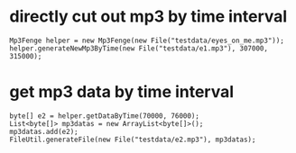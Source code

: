 # directly cut out mp3 by time interval #
```
Mp3Fenge helper = new Mp3Fenge(new File("testdata/eyes_on_me.mp3"));
helper.generateNewMp3ByTime(new File("testdata/e1.mp3"), 307000, 315000);
```


# get mp3 data by time interval #
```
byte[] e2 = helper.getDataByTime(70000, 76000);
List<byte[]> mp3datas = new ArrayList<byte[]>();
mp3datas.add(e2);
FileUtil.generateFile(new File("testdata/e2.mp3"), mp3datas);
```